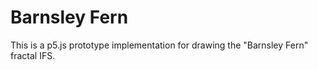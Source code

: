 # Barnsley Fern

This is a p5.js prototype implementation for drawing the "Barnsley Fern" fractal IFS. 

